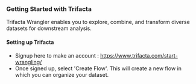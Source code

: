 ### Getting Started with Trifacta

Trifacta Wrangler enables you to explore, combine, and transform diverse datasets for downstream analysis.

#### Setting up Trifacta

- Signup here to make an account : https://www.trifacta.com/start-wrangling/
- Once signed up, select 'Create Flow'. This will create a new flow in which you can organize your dataset.
